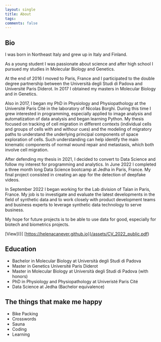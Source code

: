 ```yaml
---
layout: single
title: About
tags: 
comments: false
---
```


## Bio
I was born in Northeast Italy and grew up in Italy and Finland.  

As a young student I was passionate about science and after high school I pursued my studies in Molecular Biology and Genetics. 

At the end of 2016 I moved to Paris, France and I participated to the double degree partnership between the Università degli Studi di Padova and Université Paris Diderot. In 2017 I obtained my masters in Molecular Biology and in Genetics.

Also in 2017, I began my PhD in Physiology and Physiopathology at the Université Paris Cité in the laboratory of Nicolas Borghi.
During this time I grew interested in programming, especially applied to image analysis and automatization of data analysis and began learning Python.
My thesis focused on tracking of cell migration in different contexts (individual cells and groups of cells with and withour cues) and the modeling of migratory paths to understand the underlying principal components of space exploration of cells. Such understanding can help identify the main kinematic components of normal wound repair and metastasis, which both involve cell migration.

After defending my thesis in 2021, I decided to convert to Data Science and follow my interest for programming and analytics.
In June 2022 I completed a three month long Data Science bootcamp at Jedha in Paris, France. My final project consisted in creating an app for the detection of deepfake videos.

In September 2022 I began working for the Lab division of Talan in Paris, France. My job is to investigate and evaluate the latest developments in the field of synthetic data and to work closely with product development teams and business experts to leverage synthetic data technology to serve business.

My hope for future projects is to be able to use data for good, especially for biotech and biometrics projects.

[View]({{ [https://helenacanever.github.io}}/assets/CV_2022_public.pdf)


## Education
- Bachelor in Molecular Biology at Università degli Studi di Padova
- Master in Genetics Université Paris Diderot
- Master in Molecular Biology at Università degli Studi di Padova (with honors)
- PhD in Physiology and Physiopathology at Univeristé Paris Cité
- Data Science at Jedha (Bachelor equivalence)

## The things that make me happy
- Bike Packing
- Crosswords
- Sauna
- Coding
- Learning
 

